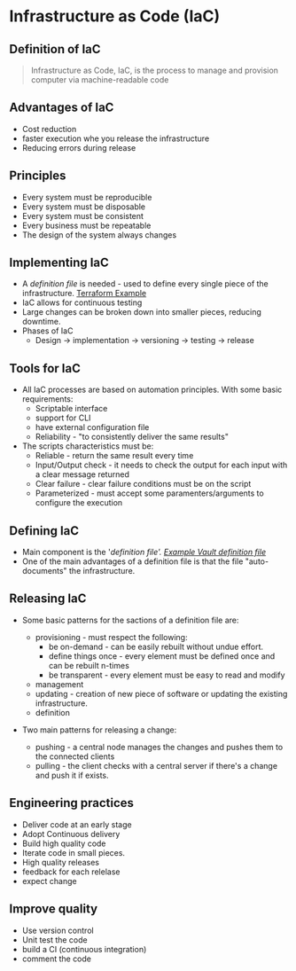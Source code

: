 # Infrastructure as Code (IaC)

## Definition of IaC

> Infrastructure as Code, IaC, is the process to manage and provision computer via machine-readable code

## Advantages of IaC

- Cost reduction
- faster execution whe you release the infrastructure
- Reducing errors during release

## Principles

- Every system must be reproducible
- Every system must be disposable
- Every system must be consistent
- Every business must be repeatable
- The design of the system always changes

## Implementing IaC

- A _definition file_ is needed - used to define every single piece of the infrastructure. [Terraform Example](./examples/tfexample.tf)
- IaC allows for continuous testing
- Large changes can be broken down into smaller pieces, reducing downtime.
- Phases of IaC
  - Design -> implementation -> versioning -> testing -> release

## Tools for IaC

- All IaC processes are based on automation principles. With some basic requirements:
  - Scriptable interface
  - support for CLI
  - have external configuration file
  - Reliability - "to consistently deliver the same results"
- The scripts characteristics must be:
  - Reliable - return the same result every time
  - Input/Output check - it needs to check the output for each input with a clear message returned
  - Clear failure - clear failure conditions must be on the script
  - Parameterized - must accept some paramenters/arguments to configure the execution

## Defining IaC

- Main component is the '_definition file'. [Example Vault definition file](./examples/vault.hcl)_
- One of the main advantages of a definition file is that the file "auto-documents" the infrastructure.

## Releasing IaC

- Some basic patterns for the sactions of a definition file are:

  - provisioning - must respect the following:
    - be on-demand - can be easily rebuilt without undue effort.
    - define things once - every element must be defined once and can be rebuilt n-times
    - be transparent - every element must be easy to read and modify
  - management
  - updating - creation of new piece of software or updating the existing infrastructure.
  - definition

- Two main patterns for releasing a change:

  - pushing - a central node manages the changes and pushes them to the connected clients
  - pulling - the client checks with a central server if there's a change and push it if exists.

## Engineering practices

- Deliver code at an early stage
- Adopt Continuous delivery
- Build high quality code
- Iterate code in small pieces.
- High quality releases
- feedback for each relelase
- expect change

## Improve quality

- Use version control
- Unit test the code
- build a CI (continuous integration)
- comment the code
